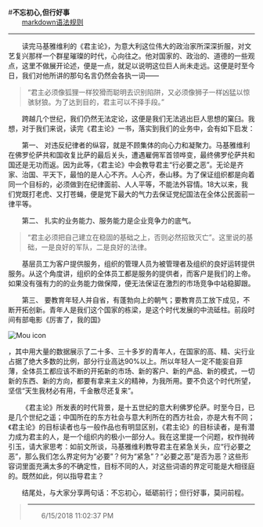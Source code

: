 #**不忘初心,但行好事**<br>
&emsp;&emsp;[markdown语法规则](https://www.jianshu.com/p/1e402922ee32)<br>
***
&emsp;&emsp;读完马基雅维利的《君主论》，为意大利这位伟大的政治家所深深折服，对文艺复兴那样一个群星璀璨的时代，心向往之。他对国家的、政治的、道德的一些观点，这里不做展开论述，便是一点，就足以说明这位巨人尚未走远。这便是时至今日，我们对他所讲的那句名言仍然会各执一词——
>“君主必须像狐狸一样狡猾而聪明去识别陷阱，又必须像狮子一样凶猛以惊骇豺狼。为了达到目的，君主可以不择手段。”<br>

&emsp;&emsp;跨越几个世纪，我们仍然无法定论，这便是我们无法逃出巨人思想的窠臼。我想，对于我们来说，读完《君主论》一书，落实到我们的业务中，会有如下启发：<br>

&emsp;&emsp;第一、	对违反纪律者的纵容，就是不顾集体的向心力和凝聚力。马基雅维利在佛罗伦萨共和国收复比萨的最后关头，遭遇雇佣军首领哗变，最终佛罗伦萨共和国还是无功而返。因为此等，《君主论》中会教导君主“行必要之恶”。无论是齐家、治国、平天下，最怕的是人心不齐。人心齐，泰山移。为了保证组织都是向着同一个目标的，必须做到在纪律面前、人人平等，不能法外容情。18大以来，我们党既打老虎、又打苍蝇，便是党下最大的气力去保证党纪国法在全体公民面前一律平等。<br>

&emsp;&emsp;第二、	扎实的业务能力、服务能力是企业竞争力的底气。<br>
> “君主必须把自己建立在稳固的基础之上，否则必然招致灭亡”。这里说的基础，一是良好的军队，二是良好的法律。

&emsp;&emsp;基层员工为客户提供服务，组织的管理人员为被管理者及组织的良好运转提供服务。从这个角度讲，组织的全体员工都是服务的提供者，而客户是我们的上帝。如果没有强有力的的业务能力做保障，便无法保证在激烈的市场竞争中站稳脚跟。<br>

&emsp;&emsp;第三、	要教育年轻人并自省，有蓬勃向上的朝气；要教育员工放下成见，不断开拓创新。青年人是我们这个国家的栋梁，是这个时代发展的中流砥柱。前段时间有部电影《厉害了，我的国》

![Mou icon](http://mouapp.com/Mou_128.png)

，其中用大量的数据展示了二十多、三十多岁的青年人，在国家的高、精、尖行业占据了绝大多数的比例，部分行业高达90%以上。所以年轻人一定不能妄自菲薄，全体员工都应该不断的开拓新的市场、新的客户、新的产品、新的模式，一切新的东西、新的方向，都要有拿来主义的精神，为我所用。要不负这个时代所望，坚信“天生我材必有用，千金散尽还复来”。<br>

&emsp;&emsp;《君主论》所发表的时代背景，是十五世纪的意大利佛罗伦萨。时至今日，已是几个世纪之遥；中国所在的东方社会与意大利所在的西方社会，亦是大有不同；《君主论》的目标读者也与一般作品也有明显区别，《君主论》的目标读者，是有潜力成为君主的人，是一个组织内的极小一部分人。我在这里提一个问题，权作抛砖引玉，请大家思考：如前文所谈，马基雅维利教导君主在紧急关头，应“行必要之恶”，那么我们怎么界定何为“必要”？何为“紧急”？“必要之恶”是否为恶？这些形容词里面充满太多的不确定性，目标不同的人，对这些词语的界定可能是大相径庭的。既然如此，何以指导君主？<br>

&emsp;&emsp;结尾处，与大家分享两句话：不忘初心，砥砺前行；但行好事，莫问前程。<br>
>***
>&emsp;&emsp;6/15/2018 11:02:37 PM 
